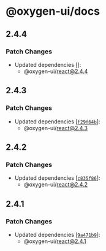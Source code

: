 # @oxygen-ui/docs

## 2.4.4

### Patch Changes

- Updated dependencies []:
  - @oxygen-ui/react@2.4.4

## 2.4.3

### Patch Changes

- Updated dependencies [[`f29f64b`](https://github.com/wso2/oxygen-ui/commit/f29f64b59d59d22850125d6c9dde42eb7f68e38e)]:
  - @oxygen-ui/react@2.4.3

## 2.4.2

### Patch Changes

- Updated dependencies [[`c835f86`](https://github.com/wso2/oxygen-ui/commit/c835f8694b77351c94a6ab0687d510d67a600783)]:
  - @oxygen-ui/react@2.4.2

## 2.4.1

### Patch Changes

- Updated dependencies [[`9a471b9`](https://github.com/wso2/oxygen-ui/commit/9a471b949316fc48a8a9e16ef1eea11666fa69b7)]:
  - @oxygen-ui/react@2.4.1
